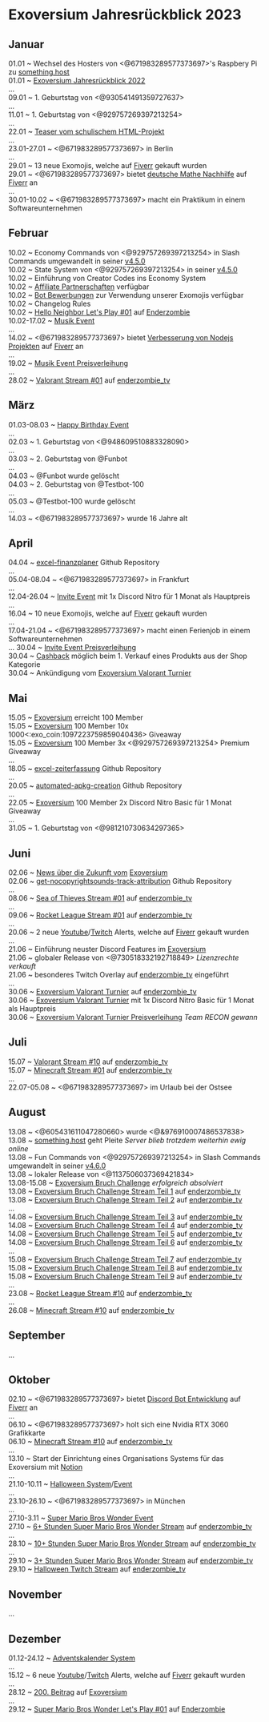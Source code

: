 # Exoversium Jahresrückblick 2023  
## Januar  
01.01 ~ Wechsel des Hosters von <@671983289577373697>'s Raspbery Pi zu [something.host](https://something.host)  
01.01 ~ [Exoversium Jahresrückblick 2022](https://discord.com/channels/860810742004449300/1191383197779509288/1191397079587758170)  
...  
09.01 ~ 1. Geburtstag von <@930541491359727637>  
...  
11.01 ~ 1. Geburtstag von <@929757269397213254>  
...  
22.01 ~ [Teaser vom schulischem HTML-Projekt](https://discord.com/channels/860810742004449300/887403937840390154/1066800579780825159)  
...  
23.01-27.01 ~ <@671983289577373697> in Berlin  
...  
29.01 ~ 13 neue Exomojis, welche auf [Fiverr](https://fiverr.com) gekauft wurden  
29.01 ~ <@671983289577373697> bietet [deutsche Mathe Nachhilfe](https://de.fiverr.com/s/D3ANWo) auf [Fiverr](https://fiverr.com) an  
...  
30.01-10.02 ~ <@671983289577373697> macht ein Praktikum in einem Softwareunternehmen  
## Februar
10.02 ~ Economy Commands von <@929757269397213254> in Slash Commands umgewandelt in seiner [v4.5.0](https://discord.com/channels/860810742004449300/860812510726979634/1073697874233278594)  
10.02 ~ State System von <@929757269397213254> in seiner [v4.5.0](https://discord.com/channels/860810742004449300/860812510726979634/1073697874233278594)  
10.02 ~ Einführung von Creator Codes ins Economy System  
10.02 ~ [Affiliate Partnerschaften](https://discord.com/channels/860810742004449300/952629783806750781/1073697771128885348) verfügbar  
10.02 ~ [Bot Bewerbungen](https://discord.com/channels/860810742004449300/952629783806750781/1073697771128885348) zur Verwendung unserer Exomojis verfügbar  
10.02 ~ Changelog Rules  
10.02 ~ [Hello Neighbor Let's Play #01](https://youtu.be/nBo-Mc35uFM) auf [Enderzombie](https://youtube.com/@enderzombie_tv)  
10.02-17.02 ~ [Musik Event](https://discord.com/channels/860810742004449300/952631170628210778/1073700428283388046)  
...  
14.02 ~ <@671983289577373697> bietet [Verbesserung von Nodejs Projekten](https://de.fiverr.com/s/LXAGKY) auf [Fiverr](https://fiverr.com) an  
...  
19.02 ~ [Musik Event Preisverleihung](https://discord.com/channels/860810742004449300/952631170628210778/1076929165716115577)  
...  
28.02 ~ [Valorant Stream #01](https://youtu.be/wUiKjtTz1RI) auf [enderzombie_tv](https://twitch.tv/enderzombie_tv)  
## März  
01.03-08.03 ~ [Happy Birthday Event](https://discord.com/channels/860810742004449300/952631170628210778/1080577022281138296)  
...  
02.03 ~ 1. Geburtstag von <@948609510883328090>  
...  
03.03 ~ 2. Geburtstag von @Funbot  
...  
04.03 ~ @Funbot wurde gelöscht  
04.03 ~ 2. Geburtstag von @Testbot-100  
...  
05.03 ~ @Testbot-100 wurde gelöscht  
...  
14.03 ~ <@671983289577373697> wurde 16 Jahre alt  
## April  
04.04 ~ [excel-finanzplaner](https://github.com/Enderzombie/excel-finanzenplaner) Github Repository  
...  
05.04-08.04 ~ <@671983289577373697> in Frankfurt  
...  
12.04-26.04 ~ [Invite Event](https://discord.com/channels/860810742004449300/952631170628210778/1095771208328413196) mit 1x Discord Nitro für 1 Monat als Hauptpreis  
...  
16.04 ~ 10 neue Exomojis, welche auf [Fiverr](https://fiverr.com) gekauft wurden  
...  
17.04-21.04 ~ <@671983289577373697> macht einen Ferienjob in einem Softwareunternehmen  
...
30.04 ~ [Invite Event Preisverleihung](https://discord.com/channels/860810742004449300/952631170628210778/1102282214206619689)  
30.04 ~ [Cashback](https://discord.com/channels/860810742004449300/952631170628210778/1102283027800920296) möglich beim 1. Verkauf eines Produkts aus der Shop Kategorie  
30.04 ~ Ankündigung vom [Exoversium Valorant Turnier](https://discord.com/channels/860810742004449300/952631170628210778/1102283074437394522)  
## Mai  
15.05 ~ [Exoversium](https://discord.gg/AcjPRvzPyx) erreicht 100 Member  
15.05 ~ [Exoversium](https://discord.gg/AcjPRvzPyx) 100 Member 10x 1000<:exo_coin:1097223759859040436> Giveaway  
15.05 ~ [Exoversium](https://discord.gg/AcjPRvzPyx) 100 Member 3x <@929757269397213254> Premium Giveaway  
...  
18.05 ~ [excel-zeiterfassung](https://github.com/Enderzombie/excel-zeiterfassung) Github Repository  
...  
20.05 ~ [automated-apkg-creation](https://github.com/Enderzombie/automated-apkg-creation) Github Repository  
...  
22.05 ~ [Exoversium](https://discord.gg/AcjPRvzPyx) 100 Member 2x Discord Nitro Basic für 1 Monat Giveaway  
...  
31.05 ~ 1. Geburtstag von <@981210730634297365>  
## Juni  
02.06 ~ [News über die Zukunft vom](https://discord.com/channels/860810742004449300/860812379193212958/1114242022530883584) [Exoversium](https://discord.gg/AcjPRvzPyx)  
02.06 ~ [get-nocopyrightsounds-track-attribution](https://github.com/Enderzombie/get-nocopyrightsounds-track-attribution) Github Repository  
...  
08.06 ~ [Sea of Thieves Stream #01](https://youtu.be/c6EL_jql7Lo) auf [enderzombie_tv](https://twitch.tv/enderzombie_tv)  
...  
09.06 ~ [Rocket League Stream #01](https://youtu.be/-Fv5majB6hY) auf [enderzombie_tv](https://twitch.tv/enderzombie_tv)  
...  
20.06 ~ 2 neue [Youtube](https://youtube.com)/[Twitch](https://twitch.tv) Alerts, welche auf [Fiverr](https://fiverr.com) gekauft wurden  
...  
21.06 ~ Einführung neuster Discord Features im [Exoversium](https://discord.gg/AcjPRvzPyx)  
21.06 ~ globaler Release von <@730518332192718849> *Lizenzrechte verkauft*  
21.06 ~ besonderes Twitch Overlay auf [enderzombie_tv](https://twitch.tv/enderzombie_tv) eingeführt  
...  
30.06 ~ [Exoversium Valorant Turnier](https://youtu.be/jhXP2LvZ6Cw) auf [enderzombie_tv](https://twitch.tv/enderzombie_tv)  
30.06 ~ [Exoversium Valorant Turnier](https://discord.com/channels/860810742004449300/952631170628210778/1124400055370129409) mit 1x Discord Nitro Basic für 1 Monat als Hauptpreis  
30.06 ~ [Exoversium Valorant Turnier Preisverleihung](https://discord.com/channels/860810742004449300/952631170628210778/1124752925558833262) *Team RECON gewann*  
## Juli  
15.07 ~ [Valorant Stream #10](https://youtu.be/XZyQUAJz0l4) auf [enderzombie_tv](https://twitch.tv/enderzombie_tv)  
15.07 ~ [Minecraft Stream #01](https://youtu.be/serdf_EABRc) auf [enderzombie_tv](https://twitch.tv/enderzombie_tv)  
...  
22.07-05.08 ~ <@671983289577373697> im Urlaub bei der Ostsee  
## August  
13.08 ~ <@605431611047280660> wurde <@&976910007486537838>  
13.08 ~ [something.host](https://something.host) geht Pleite *Server blieb trotzdem weiterhin ewig online*  
13.08 ~ Fun Commands von <@929757269397213254> in Slash Commands umgewandelt in seiner [v4.6.0](https://discord.com/channels/860810742004449300/860812510726979634/1140291791317389458)  
13.08 ~ lokaler Release von <@1137506037369421834>  
13.08-15.08 ~ [Exoversium Bruch Challenge](https://discord.com/channels/860810742004449300/952631170628210778/1140292771987591318) *erfolgreich absolviert*  
13.08 ~ [Exoversium Bruch Challenge Stream Teil 1](https://youtu.be/HMafPaEUI8M) auf [enderzombie_tv](https://twitch.tv/enderzombie_tv)  
13.08 ~ [Exoversium Bruch Challenge Stream Teil 2](https://youtu.be/abEbx_DKm-Q) auf [enderzombie_tv](https://twitch.tv/enderzombie_tv)  
...  
14.08 ~ [Exoversium Bruch Challenge Stream Teil 3](https://youtu.be/1_LhNH0e7y0) auf [enderzombie_tv](https://twitch.tv/enderzombie_tv)  
14.08 ~ [Exoversium Bruch Challenge Stream Teil 4](https://youtu.be/aEDJrEAox2k) auf [enderzombie_tv](https://twitch.tv/enderzombie_tv)  
14.08 ~ [Exoversium Bruch Challenge Stream Teil 5](https://youtu.be/EMN0MfdYlkU) auf [enderzombie_tv](https://twitch.tv/enderzombie_tv)  
14.08 ~ [Exoversium Bruch Challenge Stream Teil 6](https://youtu.be/X8HxQp_0FJM) auf [enderzombie_tv](https://twitch.tv/enderzombie_tv)  
...  
15.08 ~ [Exoversium Bruch Challenge Stream Teil 7](https://youtu.be/wGz0cUfyUyc) auf [enderzombie_tv](https://twitch.tv/enderzombie_tv)  
15.08 ~ [Exoversium Bruch Challenge Stream Teil 8](https://youtu.be/QOq2N89HtIk) auf [enderzombie_tv](https://twitch.tv/enderzombie_tv)  
15.08 ~ [Exoversium Bruch Challenge Stream Teil 9](https://youtu.be/dx99Td8I1Rk) auf [enderzombie_tv](https://twitch.tv/enderzombie_tv)  
...  
23.08 ~ [Rocket League Stream #10](https://youtu.be/sdvIoDVhwj0) auf [enderzombie_tv](https://twitch.tv/enderzombie_tv)  
...  
26.08 ~ [Minecraft Stream #10](https://youtu.be/iiubizLGCWs) auf [enderzombie_tv](https://twitch.tv/enderzombie_tv)  
## September  
...  
## Oktober  
02.10 ~ <@671983289577373697> bietet [Discord Bot Entwicklung](https://de.fiverr.com/s/jXw54w) auf [Fiverr](https://fiverr.com) an  
...  
06.10 ~ <@671983289577373697> holt sich eine Nvidia RTX 3060 Grafikkarte  
06.10 ~ [Minecraft Stream #10](https://youtu.be/LCYiqPF9KIc) auf [enderzombie_tv](https://twitch.tv/enderzombie_tv)  
...  
13.10 ~ Start der Einrichtung eines Organisations Systems für das Exoversium mit [Notion](https://notion.so)  
...  
21.10-10.11 ~ [Halloween System](https://discord.com/channels/860810742004449300/860812379193212958/1165387290311409694)/[Event](https://discord.com/channels/860810742004449300/952631170628210778/1165387586542501908)  
...  
23.10-26.10 ~ <@671983289577373697> in München  
...  
27.10-3.11 ~ [Super Mario Bros Wonder Event](https://discord.com/channels/860810742004449300/952631170628210778/1165387519152627802)  
27.10 ~ [6+ Stunden Super Mario Bros Wonder Stream](https://youtu.be/IScf-iFxtHQ) auf [enderzombie_tv](https://twitch.tv/enderzombie_tv)  
...  
28.10 ~ [10+ Stunden Super Mario Bros Wonder Stream](https://youtu.be/WifJUSdksuE) auf [enderzombie_tv](https://twitch.tv/enderzombie_tv)  
...  
29.10 ~ [3+ Stunden Super Mario Bros Wonder Stream](https://youtu.be/hLWUNOEVlyQ) auf [enderzombie_tv](https://twitch.tv/enderzombie_tv)  
29.10 ~ [Halloween Twitch Stream](https://youtu.be/LRyHz6gseEg) auf [enderzombie_tv](https://twitch.tv/enderzombie_tv)  
## November  
...  
## Dezember  
01.12-24.12 ~ [Adventskalender System](https://discord.com/channels/860810742004449300/1046467510691696781/1180276944256909455)  
...  
15.12 ~ 6 neue [Youtube](https://youtube.com)/[Twitch](https://twitch.tv) Alerts, welche auf [Fiverr](https://fiverr.com) gekauft wurden  
...  
28.12 ~ [200. Beitrag](https://www.instagram.com/p/C1ZVwrrsb9n/?utm_source=ig_web_copy_link&igsh=MzRlODBiNWFlZA==) auf [Exoversium](https://instagram.com/exoversium)  
...  
29.12 ~ [Super Mario Bros Wonder Let's Play #01](https://youtu.be/Fl51Pk8JR8g) auf [Enderzombie](https://youtube.com/@enderzombie_tv)  